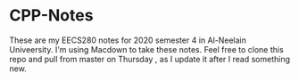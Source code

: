 # CPP-Notes
These are my EECS280 notes for 2020 semester 4  in Al-Neelain Univeersity. I'm using Macdown to take these notes. Feel free to clone this repo and pull from master on Thursday , as I update it after I read something new.
